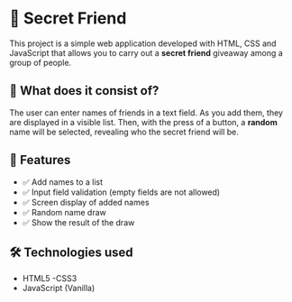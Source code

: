 # 🎁 Secret Friend

This project is a simple web application developed with HTML, CSS and JavaScript that allows you to carry out a **secret friend** giveaway among a group of people.

## 🧠 What does it consist of?

The user can enter names of friends in a text field. As you add them, they are displayed in a visible list. Then, with the press of a button, a **random** name will be selected, revealing who the secret friend will be.

## 🚀 Features

- ✅ Add names to a list
- ✅ Input field validation (empty fields are not allowed)
- ✅ Screen display of added names
- ✅ Random name draw
- ✅ Show the result of the draw

## 🛠 Technologies used

- HTML5
-CSS3
- JavaScript (Vanilla)